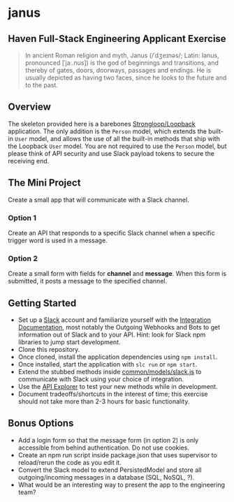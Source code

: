 # janus
## Haven Full-Stack Engineering Applicant Exercise
> In ancient Roman religion and myth, Janus (/ˈdʒeɪnəs/; Latin: Ianus, pronounced [ˈjaː.nus]) is the god of beginnings and transitions, and thereby of gates, doors, doorways, passages and endings. He is usually depicted as having two faces, since he looks to the future and to the past.

## Overview
The skeleton provided here is a barebones [Strongloop/Loopback](https://docs.strongloop.com/display/public/LB/Getting+started+with+LoopBack) application. The only addition is the `Person` model, which extends the built-in `User` model, and allows the use of all the built-in methods that ship with the Loopback `User` model. You are not required to use the `Person` model, but please think of API security and use Slack payload tokens to secure the receiving end.

## The Mini Project
Create a small app that will communicate with a Slack channel.

### Option 1
Create an API that responds to a specific Slack channel when a specific trigger word is used in a message.

### Option 2
Create a small form with fields for **channel** and **message**. When this form is submitted, it posts a message to the specified channel.

## Getting Started
- Set up a [Slack](https://slack.com) account and familiarize yourself with the [Integration Documentation](https://slack.com/integrations), most notably the Outgoing Webhooks and Bots to get information out of Slack and to your API. Hint: look for Slack npm libraries to jump start development.
- Clone this repository.
- Once cloned, install the application dependencies using `npm install`.
- Once installed, start the application with `slc run` or `npm start`.
- Extend the stubbed methods inside [common/models/slack.js](https://github.com/HavenInc/janus/blob/master/common/models/slack.js) to communicate with Slack using your choice of integration.
- Use the [API Explorer](http://0.0.0.0:3000/explorer) to test your new methods while in development.
- Document tradeoffs/shortcuts in the interest of time; this exercise should not take more than 2-3 hours for basic functionality.

## Bonus Options
- Add a login form so that the message form (in option 2) is only accessible from behind authentication. Do not use cookies.
- Create an npm run script inside package.json that uses supervisor to reload/rerun the code as you edit it.
- Convert the Slack model to extend PersistedModel and store all outgoing/incoming messages in a database (SQL, NoSQL, ?).
- What would be an interesting way to present the app to the engineering team?
